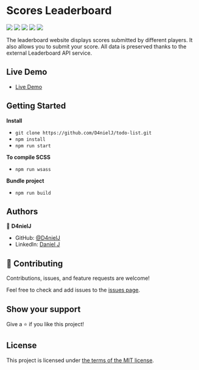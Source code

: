 # Scores Leaderboard

![](https://img.shields.io/badge/Microverse-blueviolet)
![](https://img.shields.io/badge/Academic-blue)
![](https://img.shields.io/badge/HTML-red)
![](https://img.shields.io/badge/JavaScript-yellow)
![](https://img.shields.io/badge/SCSS-green)

The leaderboard website displays scores submitted by different players. It also allows you to submit your score. All data is preserved thanks to the external Leaderboard API service.

## Live Demo

* [Live Demo]()

## Getting Started
**Install**

- `git clone https://github.com/D4nielJ/todo-list.git`
- `npm install`
- `npm run start`

**To compile SCSS**

- `npm run wsass`

**Bundle project**

- `npm run build`

## Authors

👤 **D4nielJ**

- GitHub: [@D4nielJ](https://github.com/D4nielJ)
- LinkedIn: [Daniel J](https://www.linkedin.com/in/daniel-djm/)

## 🤝 Contributing

Contributions, issues, and feature requests are welcome!

Feel free to check and add issues to the [issues page](../../issues/).

## Show your support

Give a ⭐️ if you like this project!

## License

This project is licensed under [the terms of the MIT license](./LICENSE).

